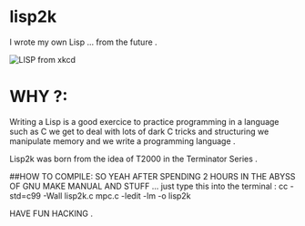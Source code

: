 # lisp2k
I wrote my own Lisp ... from the future .

![LISP from xkcd](https://imgs.xkcd.com/comics/lisp.jpg)



# WHY ?:

Writing a Lisp is a good exercice to practice programming in a language such as C we get to deal with lots of dark C tricks and structuring we manipulate memory and we write a programming language .

Lisp2k was born from the idea of T2000 in the Terminator Series .

##HOW TO COMPILE:
SO YEAH AFTER SPENDING 2 HOURS IN THE ABYSS OF GNU MAKE MANUAL AND STUFF ...
just type this into the terminal :
cc -std=c99 -Wall lisp2k.c mpc.c -ledit -lm -o lisp2k

HAVE FUN HACKING .


